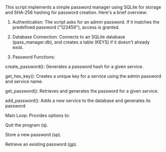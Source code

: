 This script implements a simple password manager using SQLite for storage and SHA-256 hashing for password creation. Here's a brief overview:

1) Authentication: The script asks for an admin password. If it matches the predefined password ("123456"), access is granted.

2) Database Connection: Connects to an SQLite database (pass_manager.db), and creates a table (KEYS) if it doesn't already exist.

3) Password Functions:

create_password(): Generates a password hash for a given service.

get_hex_key(): Creates a unique key for a service using the admin password and service name.

get_password(): Retrieves and generates the password for a given service.

add_password(): Adds a new service to the database and generates its password.

Main Loop: Provides options to:

Quit the program (q).

Store a new password (sp).

Retrieve an existing password (gp).
